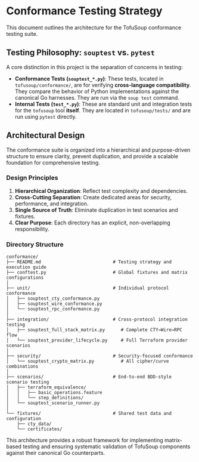 # Conformance Testing Strategy

This document outlines the architecture for the TofuSoup conformance testing suite.

## Testing Philosophy: `souptest` vs. `pytest`

A core distinction in this project is the separation of concerns in testing:
-   **Conformance Tests (`souptest_*.py`)**: These tests, located in `tofusoup/conformance/`, are for verifying **cross-language compatibility**. They compare the behavior of Python implementations against the canonical Go harnesses. They are run via the `soup test` command.
-   **Internal Tests (`test_*.py`)**: These are standard unit and integration tests for the `tofusoup` tool **itself**. They are located in `tofusoup/tests/` and are run using `pytest` directly.

## Architectural Design

The conformance suite is organized into a hierarchical and purpose-driven structure to ensure clarity, prevent duplication, and provide a scalable foundation for comprehensive testing.

### Design Principles

1.  **Hierarchical Organization**: Reflect test complexity and dependencies.
2.  **Cross-Cutting Separation**: Create dedicated areas for security, performance, and integration.
3.  **Single Source of Truth**: Eliminate duplication in test scenarios and fixtures.
4.  **Clear Purpose**: Each directory has an explicit, non-overlapping responsibility.

### Directory Structure

```
conformance/
├── README.md                           # Testing strategy and execution guide
├── conftest.py                         # Global fixtures and matrix configurations
│
├── unit/                               # Individual protocol conformance
│   ├── souptest_cty_conformance.py
│   ├── souptest_wire_conformance.py
│   └── souptest_rpc_conformance.py
│
├── integration/                        # Cross-protocol integration testing
│   ├── souptest_full_stack_matrix.py      # Complete CTY→Wire→RPC flow
│   └── souptest_provider_lifecycle.py     # Full Terraform provider scenarios
│
├── security/                           # Security-focused conformance
│   └── souptest_crypto_matrix.py          # All cipher/curve combinations
│
├── scenarios/                          # End-to-end BDD-style scenario testing
│   ├── terraform_equivalence/
│   │   ├── basic_operations.feature
│   │   └── step_definitions/
│   └── souptest_scenario_runner.py
│
└── fixtures/                           # Shared test data and configuration
    ├── cty_data/
    └── certificates/
```

This architecture provides a robust framework for implementing matrix-based testing and ensuring systematic validation of TofuSoup components against their canonical Go counterparts.
